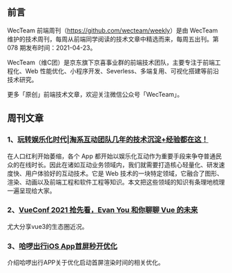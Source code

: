 ## 前言

WecTeam 前端周刊（<https://github.com/wecteam/weekly>）是由 WecTeam 维护的技术周刊，每周从前端同学阅读的技术文章中精选而来，每周五出刊。第 078 期发布时间：2021-04-23。

WecTeam（维C团）是京东旗下京喜事业群的前端技术团队，主要专注于前端工程化、Web 性能优化、小程序开发、Severless、多端复用、可视化搭建等前沿技术研究。

更多「原创」前端技术文章，欢迎关注微信公众号「WecTeam」。


## 周刊文章

### 1、[玩转娱乐化时代|淘系互动团队几年的技术沉淀+经验都在这！](https://mp.weixin.qq.com/s/3anrAW8PGCpIQYOHikpCyw)

在人口红利开始萎缩，各个 App 都开始以娱乐化互动作为重要手段来争夺普通民众的在线时长。因此在诸如互动业务领域内，我们就需要打造核心轻量化、研发速度快、用户体验好的互动技术。它是 Web 技术的一块特定领域，它融合了图形、渲染、动画以及前端工程和软件工程等知识。本文把这些领域的知识有条理地梳理一遍呈现给大家。

### 2、[VueConf 2021 抢先看，Evan You 和你聊聊 Vue 的未来](https://juejin.cn/post/6951558024540454925)

尤大分享vue3的生态圈近况。

### 3、[哈啰出行iOS App首屏秒开优化](https://mp.weixin.qq.com/s/5Ez2BrsyBgQ8aHZqlYtAjg)

介绍哈啰出行APP关于优化启动首屏渲染时间的相关优化。
